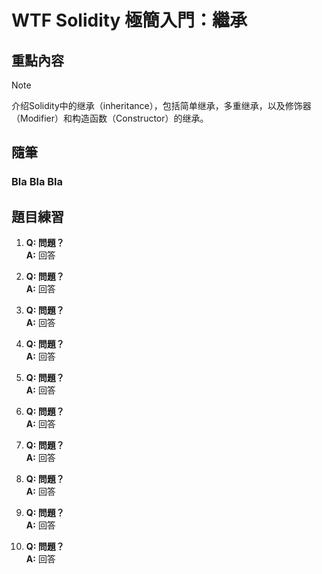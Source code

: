# WTF Solidity 極簡入門：繼承

## 重點內容

> [!NOTE]
> 介绍Solidity中的继承（inheritance），包括简单继承，多重继承，以及修饰器（Modifier）和构造函数（Constructor）的继承。

## 隨筆

### Bla Bla Bla

## 題目練習

1. **Q: 問題？**  
   **A:** 回答

2. **Q: 問題？**  
   **A:** 回答

3. **Q: 問題？**  
   **A:** 回答

4. **Q: 問題？**  
   **A:** 回答

5. **Q: 問題？**  
   **A:** 回答

6. **Q: 問題？**  
   **A:** 回答

7. **Q: 問題？**  
   **A:** 回答

8. **Q: 問題？**  
   **A:** 回答

9. **Q: 問題？**  
   **A:** 回答

10. **Q: 問題？**  
   **A:** 回答
